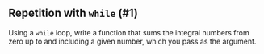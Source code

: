 ## Repetition with `while` (#1)

Using a `while` loop, write a function that sums the integral numbers from zero
up to and including a given number, which you pass as the argument.